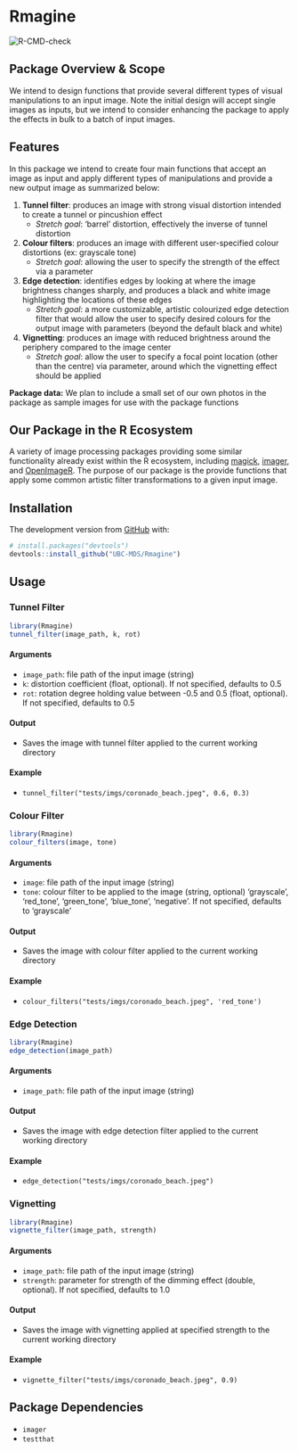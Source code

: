 
# Rmagine

  <!-- badges: start -->
![R-CMD-check](https://github.com/UBC-MDS/Rmagine/workflows/R-CMD-check/badge.svg?branch=master)
  <!-- badges: end -->

## Package Overview & Scope

We intend to design functions that provide several different types of
visual manipulations to an input image. Note the initial design will
accept single images as inputs, but we intend to consider enhancing the
package to apply the effects in bulk to a batch of input images.

## Features

In this package we intend to create four main functions that accept an
image as input and apply different types of manipulations and provide a
new output image as summarized below:

1.  **Tunnel filter**: produces an image with strong visual distortion
    intended to create a tunnel or pincushion effect
      - *Stretch goal*: ‘barrel’ distortion, effectively the inverse of
        tunnel distortion
2.  **Colour filters**: produces an image with different user-specified
    colour distortions (ex: grayscale tone)
      - *Stretch goal*: allowing the user to specify the strength of the
        effect via a parameter
3.  **Edge detection**: identifies edges by looking at where the image
    brightness changes sharply, and produces a black and white image
    highlighting the locations of these edges
      - *Stretch goal*: a more customizable, artistic colourized edge
        detection filter that would allow the user to specify desired
        colours for the output image with parameters (beyond the default
        black and white)
4.  **Vignetting**: produces an image with reduced brightness around the
    periphery compared to the image center
      - *Stretch goal*: allow the user to specify a focal point location
        (other than the centre) via parameter, around which the
        vignetting effect should be applied

**Package data:** We plan to include a small set of our own photos in
the package as sample images for use with the package functions

## Our Package in the R Ecosystem

A variety of image processing packages providing some similar
functionality already exist within the R ecosystem, including
[magick](https://github.com/ropensci/magick),
[imager](https://github.com/dahtah/imager), and
[OpenImageR](https://github.com/mlampros/OpenImageR). The purpose of our
package is the provide functions that apply some common artistic filter
transformations to a given input image.

## Installation

The development version from [GitHub](https://github.com/) with:

``` r
# install.packages("devtools")
devtools::install_github("UBC-MDS/Rmagine")
```

## Usage

### Tunnel Filter

``` r
library(Rmagine)
tunnel_filter(image_path, k, rot)
```

#### Arguments

  - `image_path`: file path of the input image (string)
  - `k`: distortion coefficient (float, optional). If not specified,
    defaults to 0.5
  - `rot`: rotation degree holding value between -0.5 and 0.5 (float,
    optional). If not specified, defaults to 0.5

#### Output

  - Saves the image with tunnel filter applied to the current working
    directory

#### Example

  - `tunnel_filter("tests/imgs/coronado_beach.jpeg", 0.6, 0.3)`

### Colour Filter

``` r
library(Rmagine)
colour_filters(image, tone)
```

#### Arguments

  - `image`: file path of the input image (string)
  - `tone`: colour filter to be applied to the image (string, optional)
    ‘grayscale’, ‘red\_tone’, ‘green\_tone’, ‘blue\_tone’, ‘negative’.
    If not specified, defaults to ‘grayscale’

#### Output

  - Saves the image with colour filter applied to the current working
    directory

#### Example

  - `colour_filters("tests/imgs/coronado_beach.jpeg", 'red_tone')`

### Edge Detection

``` r
library(Rmagine)
edge_detection(image_path)
```

#### Arguments

  - `image_path`: file path of the input image (string)

#### Output

  - Saves the image with edge detection filter applied to the current
    working directory

#### Example

  - `edge_detection("tests/imgs/coronado_beach.jpeg")`

### Vignetting

``` r
library(Rmagine)
vignette_filter(image_path, strength)
```

#### Arguments

  - `image_path`: file path of the input image (string)
  - `strength`: parameter for strength of the dimming effect (double,
    optional). If not specified, defaults to 1.0

#### Output

  - Saves the image with vignetting applied at specified strength to the
    current working directory

#### Example

  - `vignette_filter("tests/imgs/coronado_beach.jpeg", 0.9)`

## Package Dependencies

  - `imager`
  - `testthat`
